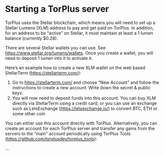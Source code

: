 # Starting a TorPlus server

TorPlus uses the Stellar blockchain, which means you will need to set up a Stellar Lumens (XLM) address to pay and get paid on TorPlus. In addition, for an address to be “active” on Stellar, it must maintain at least a 1 lumen balance (currently $0.28).

There are several Stellar wallets you can use. See https://www.stellar.org/lumens/wallets. Once you create a wallet, you will need to deposit 1 lumen into it to activate it.

Here’s an example how to create a new XLM wallet on the web based StellarTerm (https://stellarterm.com/):
1.	Go to https://stellarterm.com/ and choose “New Account” and follow the instructions to create a new account. Write down the secret & public keys.
2.	You will now need to deposit funds into this account. You can buy XLM directly via StellarTerm using a credit card, or you can use an exchange such as LetsExchange (https://letsexchange.io/) to convert BTC, ETH or some other coin

You can either use this account directly with TorPlus. Alternatively, you can create an account for each TorPlus server and transfer any gains from the servers to the “main” account periodically using TorPlus Tools (https://github.com/torplusdev/torplus_tools):

…

